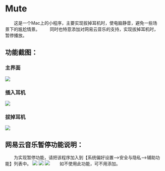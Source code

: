 # Mute
&emsp;&emsp;这是一个Mac上的小程序，主要实现拔掉耳机时，使电脑静音，避免一些场景下的尴尬情景。
&emsp;&emsp;同时也特意添加对网易云音乐的支持，实现拔掉耳机时，暂停播放。
## 功能截图：
### 主界面
![](https://github.com/w1874/Mute/blob/master/%E7%B4%A0%E6%9D%90/Jietu20171026-201103.jpg)
### 插入耳机
![](https://github.com/w1874/Mute/blob/master/%E7%B4%A0%E6%9D%90/Jietu20171026-201906%402x.jpg)
### 拔掉耳机
![](https://github.com/w1874/Mute/blob/master/素材/Jietu20171026-201842%402x.jpg)
## 网易云音乐暂停功能说明：
&emsp;&emsp;为实现暂停功能，请把该程序加入到【系统偏好设置-->安全与隐私-->辅助功能】列表中。
![](https://github.com/w1874/Mute/blob/master/%E7%B4%A0%E6%9D%90/Jietu20171026-201632%402x.jpg)
![](https://github.com/w1874/Mute/blob/master/%E7%B4%A0%E6%9D%90/Jietu20171026-201637%402x.jpg)
![](https://github.com/w1874/Mute/blob/master/%E7%B4%A0%E6%9D%90/Jietu20171026-201403%402x.jpg)
&emsp;&emsp;如不使用此功能，可不用添加。


